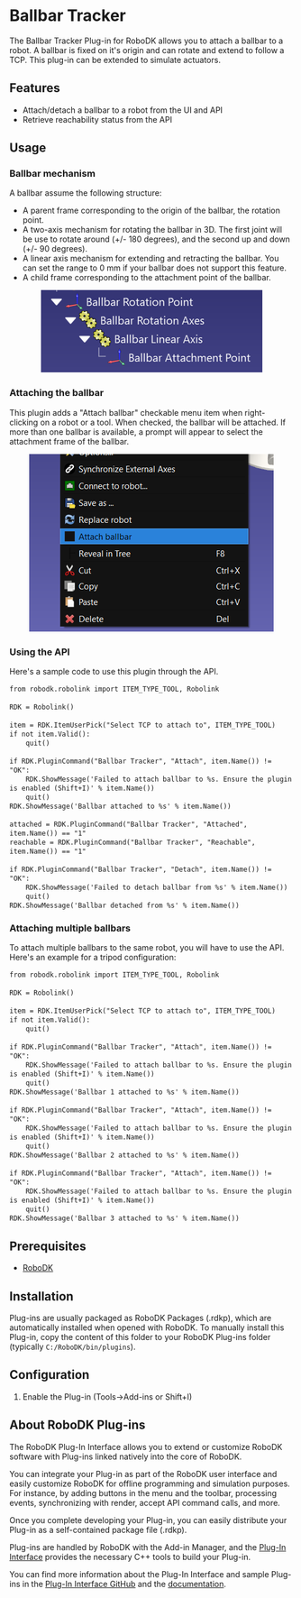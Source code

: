 # Ballbar Tracker

The Ballbar Tracker Plug-in for RoboDK allows you to attach a ballbar to a robot.
A ballbar is fixed on it's origin and can rotate and extend to follow a TCP. 
This plug-in can be extended to simulate actuators.


## Features

- Attach/detach a ballbar to a robot from the UI and API
- Retrieve reachability status from the API


## Usage

### Ballbar mechanism

A ballbar assume the following structure:

- A parent frame corresponding to the origin of the ballbar, the rotation point.
- A two-axis mechanism for rotating the ballbar in 3D. The first joint will be use to rotate around (+/- 180 degrees), and the second up and down (+/- 90 degrees).
- A linear axis mechanism for extending and retracting the ballbar. You can set the range to 0 mm if your ballbar does not support this feature.
- A child frame corresponding to the attachment point of the ballbar.

<p align="center"><img src="./doc/ballbar_structure.PNG" /></p>


### Attaching the ballbar

This plugin adds a "Attach ballbar" checkable menu item when right-clicking on a robot or a tool. When checked, the ballbar will be attached. If more than one ballbar is available, a prompt will appear to select the attachment frame of the ballbar.

<p align="center"><img src="./doc/menu.PNG" /></p>


### Using the API

Here's a sample code to use this plugin through the API.

```
from robodk.robolink import ITEM_TYPE_TOOL, Robolink

RDK = Robolink()

item = RDK.ItemUserPick("Select TCP to attach to", ITEM_TYPE_TOOL)
if not item.Valid():
    quit()

if RDK.PluginCommand("Ballbar Tracker", "Attach", item.Name()) != "OK":
    RDK.ShowMessage('Failed to attach ballbar to %s. Ensure the plugin is enabled (Shift+I)' % item.Name())
    quit()
RDK.ShowMessage('Ballbar attached to %s' % item.Name())

attached = RDK.PluginCommand("Ballbar Tracker", "Attached", item.Name()) == "1"
reachable = RDK.PluginCommand("Ballbar Tracker", "Reachable", item.Name()) == "1"

if RDK.PluginCommand("Ballbar Tracker", "Detach", item.Name()) != "OK":
    RDK.ShowMessage('Failed to detach ballbar from %s' % item.Name())
    quit()
RDK.ShowMessage('Ballbar detached from %s' % item.Name())
```


### Attaching multiple ballbars

To attach multiple ballbars to the same robot, you will have to use the API. Here's an example for a tripod configuration:

```
from robodk.robolink import ITEM_TYPE_TOOL, Robolink

RDK = Robolink()

item = RDK.ItemUserPick("Select TCP to attach to", ITEM_TYPE_TOOL)
if not item.Valid():
    quit()

if RDK.PluginCommand("Ballbar Tracker", "Attach", item.Name()) != "OK":
    RDK.ShowMessage('Failed to attach ballbar to %s. Ensure the plugin is enabled (Shift+I)' % item.Name())
    quit()
RDK.ShowMessage('Ballbar 1 attached to %s' % item.Name())

if RDK.PluginCommand("Ballbar Tracker", "Attach", item.Name()) != "OK":
    RDK.ShowMessage('Failed to attach ballbar to %s. Ensure the plugin is enabled (Shift+I)' % item.Name())
    quit()
RDK.ShowMessage('Ballbar 2 attached to %s' % item.Name())

if RDK.PluginCommand("Ballbar Tracker", "Attach", item.Name()) != "OK":
    RDK.ShowMessage('Failed to attach ballbar to %s. Ensure the plugin is enabled (Shift+I)' % item.Name())
    quit()
RDK.ShowMessage('Ballbar 3 attached to %s' % item.Name())
```


## Prerequisites
- [RoboDK](https://robodk.com/download)


## Installation

Plug-ins are usually packaged as RoboDK Packages (.rdkp), which are automatically installed when opened with RoboDK.
To manually install this Plug-in, copy the content of this folder to your RoboDK Plug-ins folder (typically `C:/RoboDK/bin/plugins`).


## Configuration

1. Enable the Plug-in (Tools->Add-ins or Shift+I)


## About RoboDK Plug-ins

The RoboDK Plug-In Interface allows you to extend or customize RoboDK software with Plug-ins linked natively into the core of RoboDK.

You can integrate your Plug-in as part of the RoboDK user interface and easily customize RoboDK for offline programming and simulation purposes.
For instance, by adding buttons in the menu and the toolbar, processing events, synchronizing with render, accept API command calls, and more.

Once you complete developing your Plug-in, you can easily distribute your Plug-in as a self-contained package file (.rdkp).

Plug-ins are handled by RoboDK with the Add-in Manager, and the [Plug-In Interface](https://github.com/RoboDK/Plug-In-Interface) provides the necessary C++ tools to build your Plug-in.

You can find more information about the Plug-In Interface and sample Plug-ins in the [Plug-In Interface GitHub](https://github.com/RoboDK/Plug-In-Interface) and the [documentation](https://robodk.com/doc/en/PlugIns/index.html).
